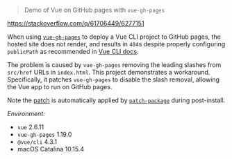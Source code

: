 > Demo of Vue on GitHub pages with `vue-gh-pages`

https://stackoverflow.com/q/61706449/6277151

When using [`vue-gh-pages`](https://github.com/KieferSivitz/vue-gh-pages) to deploy a Vue CLI project to GitHub pages, the hosted site does not render, and results in `404`s despite properly configuring `publicPath` as recommended in [Vue CLI docs](https://cli.vuejs.org/guide/deployment.html#github-pages).

The problem is caused by `vue-gh-pages` removing the leading slashes from `src/href` URLs in `index.html`. This project demonstrates a workaround. Specifically, it patches `vue-gh-pages` to disable the slash removal, allowing the Vue app to run on GitHub pages.

Note the [patch](https://github.com/tony19-sandbox/github-pages-vue-demo/blob/3b2a93d/patches/vue-gh-pages%2B1.19.0.patch) is automatically applied by [`patch-package`](https://github.com/ds300/patch-package) during post-install.

*Environment:*

 - `vue` 2.6.11
 - `vue-gh-pages` 1.19.0
 - `@vue/cli` 4.3.1
 - macOS Catalina 10.15.4

